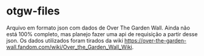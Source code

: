 # otgw-files
Arquivo em formato json com dados de Over The Garden Wall. Ainda não está 100% completo, mas planejo fazer uma api de requisição a partir desse json. Os dados utilizados foram tirados da wiki https://over-the-garden-wall.fandom.com/wiki/Over_the_Garden_Wall_Wiki.
